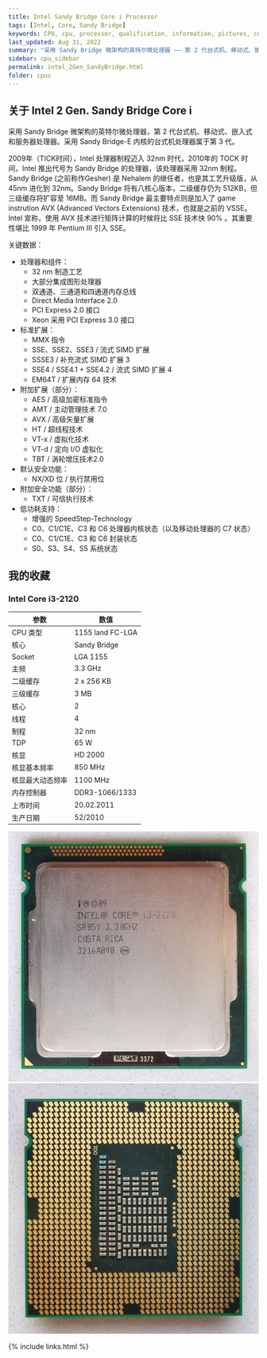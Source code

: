 ```yaml
---
title: Intel Sandy Bridge Core i Processor
tags: [Intel, Core, Sandy Bridge]
keywords: CPU, cpu, processor, qualification, information, pictures, core, frequency, chip packaging, packaging, cpu info, x86, collection, amd, cyrix, harris, ibm, idt, iit, intel, motorola, nec, sgs, sgs-thomson, siemens, ST, signetics, mhs, ti, texas instruments, ulsi, umc, weitek, zilog, 808x, 8085, 8088, 8086, 80188, 80186, 80286, 286, 80386, 386, i386, Am386, 386sx, 386dx, 486, i486, 586, 486sx, 486dx, overdrive, 487, pentium, 586, 5x86, 386dlc, 386slc, 486dx2, mmx, ppro, pentium-pro, pro, athlon, duron, z80, dirk oppelt, dirk, oppelt, engineering, sample, samples
last_updated: Aug 31, 2022
summary: "采用 Sandy Bridge 微架构的英特尔微处理器 —— 第 2 代台式机、移动式、嵌入式和服务器处理器。"
sidebar: cpu_sidebar
permalink: intel_2Gen_SandyBridge.html
folder: cpus
---
```


## 关于 Intel 2 Gen. Sandy Bridge Core i

采用 Sandy Bridge 微架构的英特尔微处理器，第 2 代台式机、移动式、嵌入式和服务器处理器。采用 Sandy Bridge-E 内核的台式机处理器属于第 3 代。

2009年（TICK时间），Intel 处理器制程迈入 32nm 时代，2010年的 TOCK 时间，Intel 推出代号为 Sandy Bridge 的处理器，该处理器采用 32nm 制程。Sandy Bridge (之前称作Gesher) 是 Nehalem 的继任者，也是其工艺升级版，从 45nm 进化到 32nm。Sandy Bridge 将有八核心版本，二级缓存仍为 512KB，但三级缓存将扩容至 16MB。而 Sandy Bridge 最主要特点则是加入了 game instrution AVX (Advanced Vectors Extensions) 技术，也就是之前的 VSSE。Intel 宣称，使用 AVX 技术进行矩阵计算的时候将比 SSE 技术快 90% 。其重要性堪比 1999 年 Pentium III 引入 SSE。

关键数据：
- 处理器和组件：
    - 32 nm 制造工艺
    - 大部分集成图形处理器
    - 双通道、三通道和四通道内存总线
    - Direct Media Interface 2.0
    - PCI Express 2.0 接口
    - Xeon 采用 PCI Express 3.0 接口
- 标准扩展：
    - MMX 指令
    - SSE、SSE2、SSE3 / 流式 SIMD 扩展
    - SSSE3 / 补充流式 SIMD 扩展 3
    - SSE4 / SSE4.1 + SSE4.2 / 流式 SIMD 扩展 4
    - EM64T / 扩展内存 64 技术
- 附加扩展（部分）：
    - AES / 高级加密标准指令
    - AMT / 主动管理技术 7.0
    - AVX / 高级矢量扩展
    - HT / 超线程技术
    - VT-x / 虚拟化技术
    - VT-d / 定向 I/O 虚拟化
    - TBT / 涡轮增压技术2.0
- 默认安全功能：
    - NX/XD 位 / 执行禁用位
- 附加安全功能（部分）：
    - TXT / 可信执行技术
- 低功耗支持：
    - 增强的 SpeedStep-Technology
    - C0、C1/C1E、C3 和 C6 处理器内核状态（以及移动处理器的 C7 状态）
    - C0、C1/C1E、C3 和 C6 封装状态
    - S0、S3、S4、S5 系统状态

## 我的收藏

### Intel Core i3-2120

| 参数 | 数值 |
| ------ | ------ |
| CPU 类型 | 1155 land FC-LGA |
| 核心 | Sandy Bridge |
| Socket | LGA 1155 |
| 主频 | 3.3 GHz |
| 二级缓存 | 2 x 256 KB |
| 三级缓存 | 3 MB |
| 核心 | 2 |
| 线程 | 4 |
| 制程 | 32 nm |
| TDP | 65 W |
| 核显 | HD 2000 |
| 核显基本频率 | 850 MHz |
| 核显最大动态频率 | 1100 MHz |
| 内存控制器 | DDR3-1066/1333 |
| 上市时间 | 20.02.2011 |
| 生产日期 | 52/2010 |

![Intel Core i3-2120 正面](/images/cpus/Intel/Intel_Core_i3-2120_1.jpg)
![Intel Core i3-2120 反面](/images/cpus/Intel/Intel_Core_i3-2120_2.jpg)

{% include links.html %}
